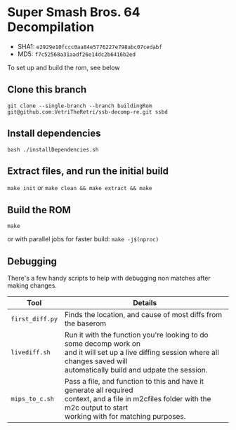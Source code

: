# Super Smash Bros. 64 Decompilation

- SHA1: `e2929e10fccc0aa84e5776227e798abc07cedabf`
- MD5: `f7c52568a31aadf26e14dc2b6416b2ed`

To set up and build the rom, see below

## Clone this branch

`git clone --single-branch --branch buildingRom git@github.com:VetriTheRetri/ssb-decomp-re.git ssbd`

## Install dependencies

`bash ./installDependencies.sh`

## Extract files, and run the initial build

`make init` or `make clean && make extract && make`

## Build the ROM

`make`

or with parallel jobs for faster build: `make -j$(nproc)`

## Debugging
There's a few handy scripts to help with debugging non matches after making changes.

| Tool           | Details                                                                |
|----------------|------------------------------------------------------------------------|
|`first_diff.py` | Finds the location, and cause of most diffs from the baserom           |
|`livediff.sh`   | Run it with the function you're looking to do some decomp work on<br />and it will set up a live diffing session where all changes saved will<br />automatically build and udpate the session. |
|`mips_to_c.sh`  | Pass a file, and function to this and have it generate all required<br />context, and a file in m2cfiles folder with the m2c output to start<br  />working with for matching purposes.         |
